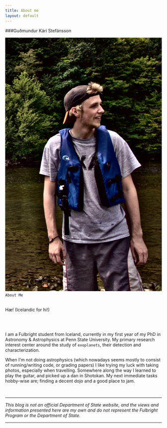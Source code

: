 ```yaml
---
title: About me
layout: default
---
```


###Guðmundur Kári Stefánsson

<div class="span3">
<center>
<img src="../img/profile_canoe.jpg"/>
</center>
</div>

<div class="span8">
<code>About Me</code>
<br/>
<br/>

Hæ! (Icelandic for hi!)

<br/>
<br/>

<p>
I am a Fulbright student from Iceland, currently in my first year of my PhD in Astronomy & Astrophysics at Penn State University. My primary research interest center around the study of <code>exoplanets</code>, their detection and characterization.
</p>

<p>
	When I'm not doing astrophysics (which nowadays seems mostly to consist of running/writing code, or grading papers) I like trying my luck with taking photos, especially when travelling. 
	Somewhere along the way I learned to play the guitar, and picked up a dan in Shotokan. My next immediate tasks hobby-wise are; finding a decent dojo and a good place to jam.
</p>

<br/>

<hr>
<p class="muted">
	<i>
	This blog is not an official Department of State website, and the views and information presented here are my own and do not represent the Fulbright Program or the Department of State.
	</i>
</p>
<hr/>
</div>
